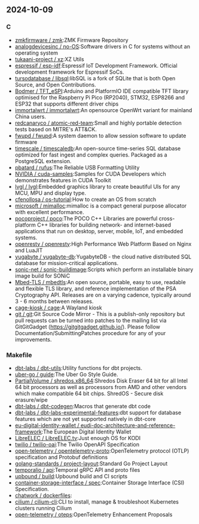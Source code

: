 ## 2024-10-09

### C

* [zmkfirmware / zmk](https://github.com/zmkfirmware/zmk):ZMK Firmware Repository
* [analogdevicesinc / no-OS](https://github.com/analogdevicesinc/no-OS):Software drivers in C for systems without an operating system
* [tukaani-project / xz](https://github.com/tukaani-project/xz):XZ Utils
* [espressif / esp-idf](https://github.com/espressif/esp-idf):Espressif IoT Development Framework. Official development framework for Espressif SoCs.
* [tursodatabase / libsql](https://github.com/tursodatabase/libsql):libSQL is a fork of SQLite that is both Open Source, and Open Contributions.
* [Bodmer / TFT_eSPI](https://github.com/Bodmer/TFT_eSPI):Arduino and PlatformIO IDE compatible TFT library optimised for the Raspberry Pi Pico (RP2040), STM32, ESP8266 and ESP32 that supports different driver chips
* [immortalwrt / immortalwrt](https://github.com/immortalwrt/immortalwrt):An opensource OpenWrt variant for mainland China users.
* [redcanaryco / atomic-red-team](https://github.com/redcanaryco/atomic-red-team):Small and highly portable detection tests based on MITRE's ATT&CK.
* [fwupd / fwupd](https://github.com/fwupd/fwupd):A system daemon to allow session software to update firmware
* [timescale / timescaledb](https://github.com/timescale/timescaledb):An open-source time-series SQL database optimized for fast ingest and complex queries. Packaged as a PostgreSQL extension.
* [pbatard / rufus](https://github.com/pbatard/rufus):The Reliable USB Formatting Utility
* [NVIDIA / cuda-samples](https://github.com/NVIDIA/cuda-samples):Samples for CUDA Developers which demonstrates features in CUDA Toolkit
* [lvgl / lvgl](https://github.com/lvgl/lvgl):Embedded graphics library to create beautiful UIs for any MCU, MPU and display type.
* [cfenollosa / os-tutorial](https://github.com/cfenollosa/os-tutorial):How to create an OS from scratch
* [microsoft / mimalloc](https://github.com/microsoft/mimalloc):mimalloc is a compact general purpose allocator with excellent performance.
* [pocoproject / poco](https://github.com/pocoproject/poco):The POCO C++ Libraries are powerful cross-platform C++ libraries for building network- and internet-based applications that run on desktop, server, mobile, IoT, and embedded systems.
* [openresty / openresty](https://github.com/openresty/openresty):High Performance Web Platform Based on Nginx and LuaJIT
* [yugabyte / yugabyte-db](https://github.com/yugabyte/yugabyte-db):YugabyteDB - the cloud native distributed SQL database for mission-critical applications.
* [sonic-net / sonic-buildimage](https://github.com/sonic-net/sonic-buildimage):Scripts which perform an installable binary image build for SONiC
* [Mbed-TLS / mbedtls](https://github.com/Mbed-TLS/mbedtls):An open source, portable, easy to use, readable and flexible TLS library, and reference implementation of the PSA Cryptography API. Releases are on a varying cadence, typically around 3 - 6 months between releases.
* [cage-kiosk / cage](https://github.com/cage-kiosk/cage):A Wayland kiosk
* [git / git](https://github.com/git/git):Git Source Code Mirror - This is a publish-only repository but pull requests can be turned into patches to the mailing list via GitGitGadget (https://gitgitgadget.github.io/). Please follow Documentation/SubmittingPatches procedure for any of your improvements.

### Makefile

* [dbt-labs / dbt-utils](https://github.com/dbt-labs/dbt-utils):Utility functions for dbt projects.
* [uber-go / guide](https://github.com/uber-go/guide):The Uber Go Style Guide.
* [PartialVolume / shredos.x86_64](https://github.com/PartialVolume/shredos.x86_64):Shredos Disk Eraser 64 bit for all Intel 64 bit processors as well as processors from AMD and other vendors which make compatible 64 bit chips. ShredOS - Secure disk erasure/wipe
* [dbt-labs / dbt-codegen](https://github.com/dbt-labs/dbt-codegen):Macros that generate dbt code
* [dbt-labs / dbt-labs-experimental-features](https://github.com/dbt-labs/dbt-labs-experimental-features):dbt support for database features which are not yet supported natively in dbt-core
* [eu-digital-identity-wallet / eudi-doc-architecture-and-reference-framework](https://github.com/eu-digital-identity-wallet/eudi-doc-architecture-and-reference-framework):The European Digital Identity Wallet
* [LibreELEC / LibreELEC.tv](https://github.com/LibreELEC/LibreELEC.tv):Just enough OS for KODI
* [twilio / twilio-oai](https://github.com/twilio/twilio-oai):The Twilio OpenAPI Specification
* [open-telemetry / opentelemetry-proto](https://github.com/open-telemetry/opentelemetry-proto):OpenTelemetry protocol (OTLP) specification and Protobuf definitions
* [golang-standards / project-layout](https://github.com/golang-standards/project-layout):Standard Go Project Layout
* [temporalio / api](https://github.com/temporalio/api):Temporal gRPC API and proto files
* [upbound / build](https://github.com/upbound/build):Upbound build and CI scripts
* [container-storage-interface / spec](https://github.com/container-storage-interface/spec):Container Storage Interface (CSI) Specification.
* [chatwork / dockerfiles](https://github.com/chatwork/dockerfiles):
* [cilium / cilium-cli](https://github.com/cilium/cilium-cli):CLI to install, manage & troubleshoot Kubernetes clusters running Cilium
* [open-telemetry / oteps](https://github.com/open-telemetry/oteps):OpenTelemetry Enhancement Proposals
